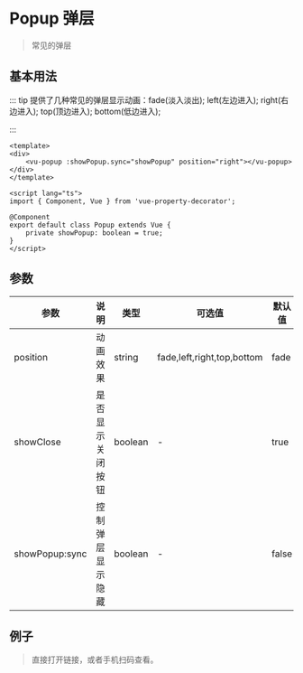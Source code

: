 # Popup 弹层
> 常见的弹层

## 基本用法
::: tip
提供了几种常见的弹层显示动画：fade(淡入淡出); left(左边进入); right(右边进入); top(顶边进入); bottom(低边进入);

:::
```vue
<template>
<div>
    <vu-popup :showPopup.sync="showPopup" position="right"></vu-popup>
</div>
</template>
    
<script lang="ts">
import { Component, Vue } from 'vue-property-decorator';
    
@Component
export default class Popup extends Vue {
    private showPopup: boolean = true;
}
</script>
```

## 参数
| 参数           | 说明             | 类型    | 可选值                     | 默认值 |
|----------------|----------------|---------|----------------------------|--------|
| position       | 动画效果         | string  | fade,left,right,top,bottom | fade   |
| showClose      | 是否显示关闭按钮 | boolean | -                          | true   |
| showPopup:sync | 控制弹层显示隐藏 | boolean | -                          | false  |

## 例子
> 直接打开链接，或者手机扫码查看。

<qrcode href="https://greatweber.github.io/vueUI/dist/index.html#/popup"></qrcode>